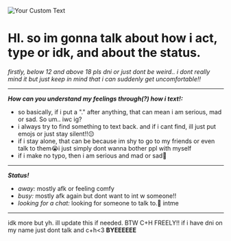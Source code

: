   ![Your Custom Text](https://komarev.com/ghpvc/?username=aylasaurr&color=red&label=stalkers?!)

# HI. so im gonna talk about how i act, type or idk, and about the status.

*firstly, below 12 and above 18 pls dni or just dont be weird.. i dont really mind it but just keep in mind that i can suddenly get uncomfortable!!*

-----------

***How can you understand my feelings through(?) how i text!:***
* so basically, if i put a "." after anything, that can mean i am serious, mad or sad. So um.. iwc ig?
* i always try to find something to text back. and if i cant find, ill just put emojs or just stay silent!!😔
* if i stay alone, that can be because im shy to go to my friends or even talk to them😭i just simply dont wanna bother ppl with myself
* if i make no typo, then i am serious and mad or sad💓

-------

***Status!***
* *away:* mostly afk or feeling comfy
* *busy:* mostly afk again but dont want to int w someone!!
* *looking for a chat:* looking for someone to talk to.🫡 intme

--------

idk more but yh. ill update this if needed. BTW C+H FREELY!! if i have dni on my name just dont talk and c+h<3 **BYEEEEEE**
